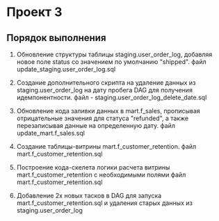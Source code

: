 # Проект 3

## Порядок выполнения

1. Обновление структуры таблицы staging.user_order_log,
добавляя новое поле status со значением по умолчанию "shipped".
файл update_staging.user_order_log.sql
   
2. Создание дополнительного скрипта на удаление данных из staging.user_order_log
на дату пробега DAG для получения идемпонентности.
файл - staging.user_order_log_delete_date.sql
   
3. Обновление кода заливки данных в mart.f_sales,
прописывая отрицательные значения для статуса "refunded", а также
перезаписывая данные на определенную дату.
файл update_mart.f_sales.sql
   
4. Создание таблицы-витрины mart.f_customer_retention.
файл mart.f_customer_retention.sql

5. Построение кода-скелета логики расчета витрины mart.f_customer_retention
с необходимыми полями
файл mart.f_customer_retention.sql
   
6. Добавление 2х новых тасков в DAG для запуска mart.f_customer_retention.sql
и удаления старых данных из staging.user_order_log
